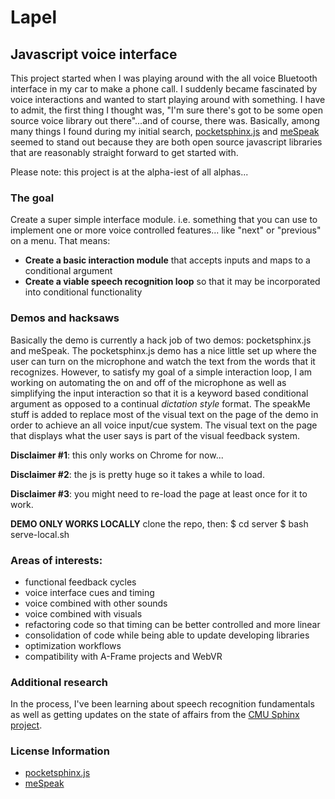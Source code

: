 Lapel
=====

## Javascript voice interface
This project started when I was playing around with the all voice Bluetooth interface in my car to make a phone call. I suddenly became fascinated by voice interactions and wanted to start playing around with something. I have to admit, the first thing I thought was, "I'm sure there's got to be some open source voice library out there"...and of course, there was. Basically, among many things I found during my initial search, [pocketsphinx.js](https://github.com/syl22-00/pocketsphinx.js) and [meSpeak](http://www.masswerk.at/mespeak/) seemed to stand out because they are both open source javascript libraries that are reasonably straight forward to get started with.

Please note: this project is at the alpha-iest of all alphas... 

### The goal
Create a super simple interface module. i.e. something that you can use to implement one or more voice controlled features... like "next" or "previous" on a menu. That means:

* **Create a basic interaction module** that accepts inputs and maps to a conditional argument
* **Create a viable speech recognition loop** so that it may be incorporated into conditional functionality

### Demos and hacksaws
Basically the demo is currently a hack job of two demos: pocketsphinx.js and meSpeak. The pocketsphinx.js demo has a nice little set up where the user can turn on the microphone and watch the text from the words that it recognizes. However, to satisfy my goal of a simple interaction loop, I am working on automating the on and off of the microphone as well as simplifying the input interaction so that it is a keyword based conditional argument as opposed to a continual *dictation style* format. The speakMe stuff is added to replace most of the visual text on the page of the demo in order to achieve an all voice input/cue system. The visual text on the page that displays what the user says is part of the visual feedback system.

**Disclaimer #1**: this only works on Chrome for now...

**Disclaimer #2**: the js is pretty huge so it takes a while to load.

**Disclaimer #3**: you might need to re-load the page at least once for it to work.

**DEMO ONLY WORKS LOCALLY**
clone the repo, then:
	$ cd server
	$ bash serve-local.sh

<!--[Click here to view the demo](http://istitch.net/lapel)-->

### Areas of interests:
* functional feedback cycles
* voice interface cues and timing
* voice combined with other sounds
* voice combined with visuals
* refactoring code so that timing can be better controlled and more linear
* consolidation of code while being able to update developing libraries
* optimization workflows
* compatibility with A-Frame projects and WebVR

### Additional research
In the process, I've been learning about speech recognition fundamentals as well as getting updates on the state of affairs from the [CMU Sphinx project](http://cmusphinx.sourceforge.net/). 


### License Information
* [pocketsphinx.js](https://github.com/syl22-00/pocketsphinx.js#9-license)
* [meSpeak](https://github.com/kripken/speak.js/blob/master/License.txt)





